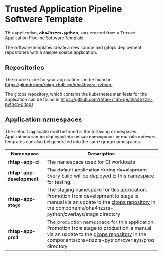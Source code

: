# Trusted Application Pipeline Software Template

This application, **oha4hzzrs-python**, was created from a Trusted Application Pipeline Software Template.

The software templates create a new source and gitops deployment repositories with a sample source application. 

## Repositories

The source code for your application can be found in [https://github.com/rhtap-rhdh-qe/oha4hzzrs-python ](https://github.com/rhtap-rhdh-qe/oha4hzzrs-python ).
 
The gitops repository, which contains the kubernetes manifests for the application can be found in 
[https://github.com/rhtap-rhdh-qe/oha4hzzrs-python-gitops ](https://github.com/rhtap-rhdh-qe/oha4hzzrs-python-gitops ) 

## Application namespaces 

The default application will be found in the following namespaces. Applications can be deployed into unique namespaces or multiple software templates can also bet generated into the same group namespaces.  

|  Namespace   |  Description   |  
| -------- | -------- |
| **rhtap-app-ci** | The namespace used for CI workloads |
| **rhtap-app-development** | The default application during development. Every build will be deployed to this namespace for testing. |
| **rhtap-app-stage** | The staging namespace for this application. Promotion from development to stage is manual via an update to the [gitops repository](https://github.com/rhtap-rhdh-qe/oha4hzzrs-python-gitops ) in the components/oha4hzzrs-python/overlays/stage directory |
| **rhtap-app-prod** | The production namespace for this application. Promotion from stage to production is manual via an update to the [gitops repository](https://github.com/rhtap-rhdh-qe/oha4hzzrs-python-gitops ) in the components/oha4hzzrs-python/overlays/prod directory |